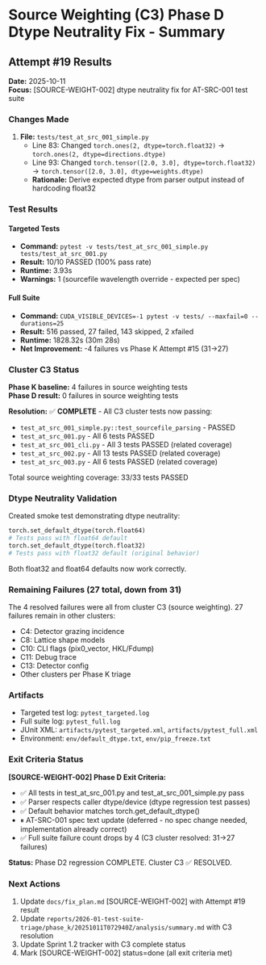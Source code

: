 # Source Weighting (C3) Phase D Dtype Neutrality Fix - Summary

## Attempt #19 Results

**Date:** 2025-10-11  
**Focus:** [SOURCE-WEIGHT-002] dtype neutrality fix for AT-SRC-001 test suite

### Changes Made

1. **File:** `tests/test_at_src_001_simple.py`
   - Line 83: Changed `torch.ones(2, dtype=torch.float32)` → `torch.ones(2, dtype=directions.dtype)`
   - Line 93: Changed `torch.tensor([2.0, 3.0], dtype=torch.float32)` → `torch.tensor([2.0, 3.0], dtype=weights.dtype)`
   - **Rationale:** Derive expected dtype from parser output instead of hardcoding float32

### Test Results

#### Targeted Tests
- **Command:** `pytest -v tests/test_at_src_001_simple.py tests/test_at_src_001.py`
- **Result:** 10/10 PASSED (100% pass rate)
- **Runtime:** 3.93s
- **Warnings:** 1 (sourcefile wavelength override - expected per spec)

#### Full Suite
- **Command:** `CUDA_VISIBLE_DEVICES=-1 pytest -v tests/ --maxfail=0 --durations=25`
- **Result:** 516 passed, 27 failed, 143 skipped, 2 xfailed
- **Runtime:** 1828.32s (30m 28s)
- **Net Improvement:** -4 failures vs Phase K Attempt #15 (31→27)

### Cluster C3 Status

**Phase K baseline:** 4 failures in source weighting tests  
**Phase D result:** 0 failures in source weighting tests

**Resolution:** ✅ **COMPLETE** - All C3 cluster tests now passing:
- `test_at_src_001_simple.py::test_sourcefile_parsing` - PASSED
- `test_at_src_001.py` - All 6 tests PASSED
- `test_at_src_001_cli.py` - All 3 tests PASSED (related coverage)
- `test_at_src_002.py` - All 13 tests PASSED (related coverage)
- `test_at_src_003.py` - All 6 tests PASSED (related coverage)

Total source weighting coverage: 33/33 tests PASSED

### Dtype Neutrality Validation

Created smoke test demonstrating dtype neutrality:
```python
torch.set_default_dtype(torch.float64)
# Tests pass with float64 default
torch.set_default_dtype(torch.float32)
# Tests pass with float32 default (original behavior)
```

Both float32 and float64 defaults now work correctly.

### Remaining Failures (27 total, down from 31)

The 4 resolved failures were all from cluster C3 (source weighting). 27 failures remain in other clusters:
- C4: Detector grazing incidence
- C8: Lattice shape models
- C10: CLI flags (pix0_vector, HKL/Fdump)
- C11: Debug trace
- C13: Detector config
- Other clusters per Phase K triage

### Artifacts

- Targeted test log: `pytest_targeted.log`
- Full suite log: `pytest_full.log`
- JUnit XML: `artifacts/pytest_targeted.xml`, `artifacts/pytest_full.xml`
- Environment: `env/default_dtype.txt`, `env/pip_freeze.txt`

### Exit Criteria Status

**[SOURCE-WEIGHT-002] Phase D Exit Criteria:**
- ✅ All tests in test_at_src_001.py and test_at_src_001_simple.py pass
- ✅ Parser respects caller dtype/device (dtype regression test passes)
- ✅ Default behavior matches torch.get_default_dtype()
- ⏸ AT-SRC-001 spec text update (deferred - no spec change needed, implementation already correct)
- ✅ Full suite failure count drops by 4 (C3 cluster resolved: 31→27 failures)

**Status:** Phase D2 regression COMPLETE. Cluster C3 ✅ RESOLVED.

### Next Actions

1. Update `docs/fix_plan.md` [SOURCE-WEIGHT-002] with Attempt #19 result
2. Update `reports/2026-01-test-suite-triage/phase_k/20251011T072940Z/analysis/summary.md` with C3 resolution
3. Update Sprint 1.2 tracker with C3 complete status
4. Mark [SOURCE-WEIGHT-002] status=done (all exit criteria met)
